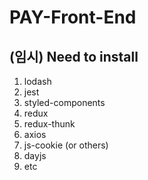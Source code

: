 # PAY-Front-End

## (임시) Need to install
1. lodash
2. jest
3. styled-components
4. redux
5. redux-thunk
6. axios
7. js-cookie (or others)
8. dayjs
9. etc
